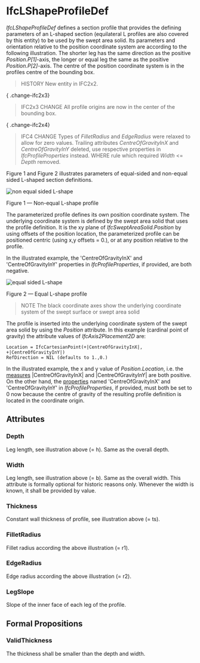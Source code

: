 # IfcLShapeProfileDef

_IfcLShapeProfileDef_ defines a section profile that provides the defining parameters of an L-shaped section (equilateral L profiles are also covered by this entity) to be used by the swept area solid. Its parameters and orientation relative to the position coordinate system are according to the following illustration. The shorter leg has the same direction as the positive _Position.P[1]_-axis, the longer or equal leg the same as the positive _Position.P[2]_-axis. The centre of the position coordinate system is in the profiles centre of the bounding box.
<!-- end of short definition -->

> HISTORY New entity in IFC2x2.

{ .change-ifc2x3}
> IFC2x3 CHANGE All profile origins are now in the center of the bounding box.

{ .change-ifc2x4}
> IFC4 CHANGE Types of _FilletRadius_ and _EdgeRadius_ were relaxed to allow for zero values.
> Trailing attributes _CentreOfGravityInX_ and _CentreOfGravityInY_ deleted, use respective properties in _IfcProfileProperties_ instead.
> WHERE rule which required _Width_ <= _Depth_ removed.

Figure 1 and Figure 2 illustrates parameters of equal-sided and non-equal sided L-shaped section definitions.

![non equal sided L-shape](../../../../figures/ifclshapeprofiledef_layout1.gif)

Figure 1 — Non-equal L-shape profile

The parameterized profile defines its own position coordinate system. The underlying coordinate system is defined by the swept area solid that uses the profile definition. It is the xy plane of <em>IfcSweptAreaSolid.Position</em> by using offsets of the position location, the parameterized profile can be positioned centric (using x,y offsets = 0.), or at any position relative to the profile.

In the illustrated example, the 'CentreOfGravityInX' and 'CentreOfGravityInY' properties in <em>IfcProfileProperties</em>, if provided, are both negative.

![equal sided L-shape](../../../../figures/ifclshapeprofiledef_layout2.gif)

Figure 2 — Equal L-shape profile

> NOTE The black coordinate axes show the underlying coordinate system of the swept surface or swept area solid

The profile is inserted into the underlying coordinate system of the swept area solid by using the <em>Position</em> attribute. In this example (cardinal point of gravity) the attribute values of <em>IfcAxis2Placement2D</em> are:

```
Location = IfcCartesianPoint(+|CentreOfGravityInX|, +|CentreOfGravityInY|)
RefDirection = NIL (defaults to 1.,0.)
```

In the illustrated example, the x and y value of <em>Position.Location</em>, i.e. the <u>measures</u> |CentreOfGravityInX| and |CentreOfGravityInY| are both positive. On the other hand, the <u>properties</u> named 'CentreOfGravityInX' and 'CentreOfGravityInY' in <em>IfcProfileProperties</em>, if provided, must both be set to 0 now because the centre of gravity of the resulting profile definition is located in the coordinate origin.

## Attributes

### Depth
Leg length, see illustration above (= h). Same as the overall depth.

### Width
Leg length, see illustration above (= b). Same as the overall width. This attribute is formally optional for historic reasons only. Whenever the width is known, it shall be provided by value.

### Thickness
Constant wall thickness of profile, see illustration above (= ts).

### FilletRadius
Fillet radius according the above illustration (= r1).

### EdgeRadius
Edge radius according the above illustration (= r2).

### LegSlope
Slope of the inner face of each leg of the profile.

## Formal Propositions

### ValidThickness
The thickness shall be smaller than the depth and width.
